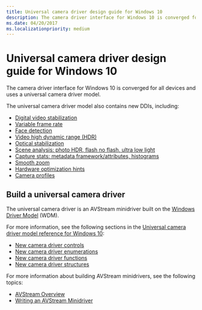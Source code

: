 ```yaml
---
title: Universal camera driver design guide for Windows 10
description: The camera driver interface for Windows 10 is converged for all devices and uses a universal camera driver model.
ms.date: 04/20/2017
ms.localizationpriority: medium
---
```


# Universal camera driver design guide for Windows 10


The camera driver interface for Windows 10 is converged for all devices and uses a universal camera driver model.

The universal camera driver model also contains new DDIs, including:

* [Digital video stabilization](ksproperty-cameracontrol-extended-videostabilization.md)
* [Variable frame rate](ksproperty-cameracontrol-extended-vfr.md)
* [Face detection](ksproperty-cameracontrol-extended-facedetection.md)
* [Video high dynamic range (HDR)](ksproperty-cameracontrol-extended-videohdr.md)
* [Optical stabilization](ksproperty-cameracontrol-extended-ois.md)
* [Scene analysis: photo HDR, flash no flash, ultra low light](ksproperty-cameracontrol-extended-advancedphoto.md)
* [Capture stats: metadata framework/attributes, histograms](ksproperty-cameracontrol-extended-histogram.md)
* [Smooth zoom](ksproperty-cameracontrol-extended-zoom.md)
* [Hardware optimization hints](ksproperty-cameracontrol-extended-optimizationhint.md)
* [Camera profiles](ksproperty-cameracontrol-extended-profile.md)

## Build a universal camera driver

The universal camera driver is an AVStream minidriver built on the [Windows Driver Model](../kernel/introduction-to-wdm.md) (WDM).

For more information, see the following sections in the [Universal camera driver model reference for Windows 10](windows-10-technical-preview-camera-drivers-reference.md):

* [New camera driver controls](camera-driver-controls.md)
* [New camera driver enumerations](camera-driver-enumerations.md)
* [New camera driver functions](camera-driver-functions.md)
* [New camera driver structures](camera-driver-structures.md)

For more information about building AVStream minidrivers, see the following topics:

* [AVStream Overview](avstream-overview.md)
* [Writing an AVStream Minidriver](writing-an-avstream-minidriver.md)
